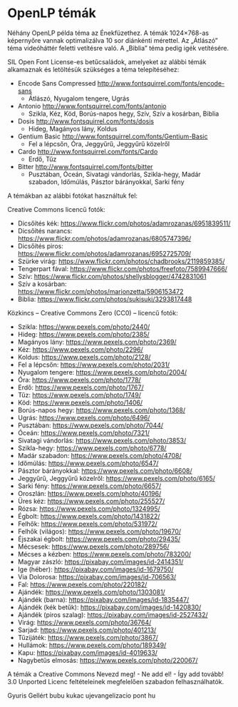 OpenLP témák
============

Néhány OpenLP példa téma az Énekfüzethez. A témák 1024×768-as képernyőre vannak optimalizálva 
10 sor diánkénti mérettel. Az „Átlászó” téma videóháttér feletti vetítésre való. A „Biblia”
téma pedig igék vetítésére.

SIL Open Font License-es betűcsaládok, amelyeket az alábbi témák alkamaznak és letöltésük 
szükséges a téma telepítéséhez:
* Encode Sans Compressed http://www.fontsquirrel.com/fonts/encode-sans
  - Átlászó, Nyugalom tengere, Ugrás
* Antonio http://www.fontsquirrel.com/fonts/antonio
  - Szikla, Kéz, Köd, Borús-napos hegy, Szív, Szív a kosárban, Biblia
* Dosis http://www.fontsquirrel.com/fonts/dosis
  - Hideg, Magányos lány, Koldus
* Gentium Basic http://www.fontsquirrel.com/fonts/Gentium-Basic
  - Fel a lépcsőn, Óra, Jeggyűrű, Jeggyűrű közelről
* Cardo http://www.fontsquirrel.com/fonts/Cardo
  - Erdő, Tűz
* Bitter http://www.fontsquirrel.com/fonts/bitter
  - Pusztában, Óceán, Sivatagi vándorlás, Szikla-hegy, Madár szabadon, Időmúlás, Pásztor bárányokkal, Sarki fény

A témákban az alábbi fotókat használtuk fel:

Creative Commons licencű fotók:
* Dicsőítés kék:     https://www.flickr.com/photos/adamrozanas/6951839511/
* Dicsőítés narancs: https://www.flickr.com/photos/adamrozanas/6805747396/
* Dicsőítés piros:   https://www.flickr.com/photos/adamrozanas/6952725709/
* Szürke virág:      https://www.flickr.com/photos/chadbrooks/2119859385/
* Tengerpart fával:  https://www.flickr.com/photos/freefoto/7589947666/
* Szív:              https://www.flickr.com/photos/shellysblogger/4742831061
* Szív a kosárban:   https://www.flickr.com/photos/marionzetta/5906153472
* Biblia:            https://www.flickr.com/photos/sukisuki/3293817448

Közkincs – Creative Commons Zero (CC0) – licencű fotók:
* Szikla:                      https://www.pexels.com/photo/2440/
* Hideg:                       https://www.pexels.com/photo/2385/
* Magányos lány:               https://www.pexels.com/photo/2369/
* Kéz:                         https://www.pexels.com/photo/2296/
* Koldus:                      https://www.pexels.com/photo/2128/
* Fel a lépcsőn:               https://www.pexels.com/photo/2031/
* Nyugalom tengere:            https://www.pexels.com/photo/2004/
* Óra:                         https://www.pexels.com/photo/1778/
* Erdő:                        https://www.pexels.com/photo/1767/
* Tűz:                         https://www.pexels.com/photo/1749/
* Köd:                         https://www.pexels.com/photo/1406/
* Borús-napos hegy:            https://www.pexels.com/photo/1368/
* Ugrás:                       https://www.pexels.com/photo/6496/
* Pusztában:                   https://www.pexels.com/photo/7044/
* Óceán:                       https://www.pexels.com/photo/7321/
* Sivatagi vándorlás:          https://www.pexels.com/photo/3853/
* Szikla-hegy:                 https://www.pexels.com/photo/6778/
* Madár szabadon:              https://www.pexels.com/photo/4708/
* Időmúlás:                    https://www.pexels.com/photo/6547/
* Pásztor bárányokkal:         https://www.pexels.com/photo/6608/
* Jeggyűrű, Jeggyűrű közelről: https://www.pexels.com/photo/6165/
* Sarki fény:                  https://www.pexels.com/photo/6657/
* Oroszlán:                    https://www.pexels.com/photo/40196/
* Üres kéz:                    https://www.pexels.com/photo/255527/
* Rózsa:                       https://www.pexels.com/photo/1324995/
* Égbolt:                      https://www.pexels.com/photo/1431822/
* Felhők:                      https://www.pexels.com/photo/531972/
* Felhők (világos):            https://www.pexels.com/photo/19670/
* Éjszakai égbolt:             https://www.pexels.com/photo/29435/
* Mécsesek:                    https://www.pexels.com/photo/289756/
* Mécses a kézben:             https://www.pexels.com/photo/783200/
* Magyar zászló:               https://pixabay.com/images/id-2414351/
* Ige (héber):                 https://pixabay.com/images/id-1679750/
* Via Dolorosa:                https://pixabay.com/images/id-706563/
* Fal:                         https://www.pexels.com/photo/220182/
* Ajándék:                     https://www.pexels.com/photo/1303081/
* Ajándék (barna):             https://pixabay.com/images/id-1835447/
* Ajándék (kék betűk):         https://pixabay.com/images/id-1420830/
* Ajándék (piros szalag):      https://pixabay.com/images/id-2527432/
* Virág:                       https://www.pexels.com/photo/36764/
* Sarjad:                      https://www.pexels.com/photo/401213/
* Tűzijáték:                   https://www.pexels.com/photo/3867/
* Hullámok:                    https://www.pexels.com/photo/189349/
* Kapu:                        https://pixabay.com/images/id-4019633/
* Nagybetűs elmosás:           https://www.pexels.com/photo/220067/

A témák a  Creative Commons Nevezd meg! - Ne add el! - Így add tovább! 3.0 Unported Licenc feltételeinek 
megfelelően szabadon felhasználhatók.

Gyuris Gellért bubu kukac ujevangelizacio pont hu
